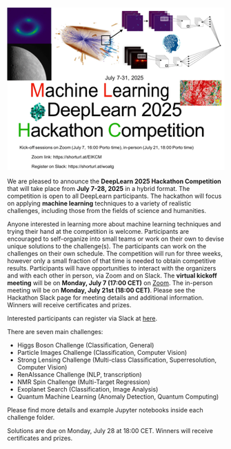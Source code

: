 ![Deeplearn Banner](HackathonPosterDeepLearn2025_short.png)

We are pleased to announce the **DeepLearn 2025 Hackathon Competition** that will take place from **July 7-28, 2025** in a hybrid format. The competition is open to all DeepLearn participants. The hackathon will focus on applying **machine learning** techniques to a variety of realistic challenges, including those from the fields of science and humanities. 

<!-- Please find the competition poster at [this link](https://bit.ly/4eLoTu6) -->

<!-- The agenda for the hackathon can be found here: [https://indico.cern.ch/event/1432069/](https://indico.cern.ch/event/1432069/) -->

Anyone interested in learning more about machine learning techniques and trying their hand at the competition is welcome. Participants are encouraged to self-organize into small teams or work on their own to devise unique solutions to the challenge(s). The participants can work on the challenges on their own schedule. The competition will run for three weeks, however only a small fraction of that time is needed to obtain competitive results. Participants will have opportunities to interact with the organizers and with each other in person, via Zoom and on Slack. The **virtual kickoff meeting** will be on **Monday, July 7 (17:00 CET)** on [Zoom](https://ua-edu.zoom.us/j/83389981726?pwd=YUfkyzuqXhI1gq5YydKd8wSEqDO0kN.1). The in-person meeting will be on **Monday, July 21st (18:00 CET)**. Please see the Hackathon Slack page for meeting details and additional information. Winners will receive certificates and prizes.

 Interested participants can register via Slack at [here](https://join.slack.com/t/deeplearn2025/shared_invite/zt-37ui86edf-9mE3_Myw231FdaS5UlGyDw).

There are seven main challenges:
* Higgs Boson Challenge (Classification, General)
* Particle Images Challenge (Classification, Computer Vision)
* Strong Lensing Challenge (Multi-class Classification, Superresolution, Computer Vision)
* RenAIssance Challenge (NLP, transcription)
* NMR Spin Challenge (Multi-Target Regression)
* Exoplanet Search (Classification, Image Analysis)
* Quantum Machine Learning (Anomaly Detection, Quantum Computing)


Please find more details and example Jupyter notebooks inside each challenge folder. 

Solutions are due on Monday, July 28 at 18:00 CET. Winners will receive certificates and prizes.
